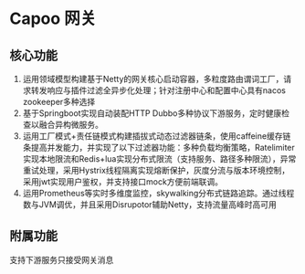 # Capoo 网关

## 核心功能
1. 运用领域模型构建基于Netty的网关核心启动容器，多粒度路由谓词工厂，请求转发响应与插件过滤全异步化处理；针对注册中心和配置中心具有nacos zookeeper多种选择
2. 基于Springboot实现自动装配HTTP  Dubbo多种协议下游服务，定时健康检查以融合异构微服务。
3. 运用工厂模式+责任链模式构建插拔式动态过滤器链条，使用caffeine缓存链条提高并发能力，并实现了以下过滤器功能：多种负载均衡策略，Ratelimiter实现本地限流和Redis+lua实现分布式限流（支持服务、路径多种限流），异常重试处理，采用Hystrix线程隔离实现熔断保护，灰度分流与版本环境控制，采用jwt实现用户鉴权，并支持接口mock方便前端联调。
4. 运用Prometheus等实时多维度监控，skywalking分布式链路追踪。通过线程数与JVM调优，并且采用Disrupotor辅助Netty，支持流量高峰时高可用

## 附属功能
支持下游服务只接受网关消息 
